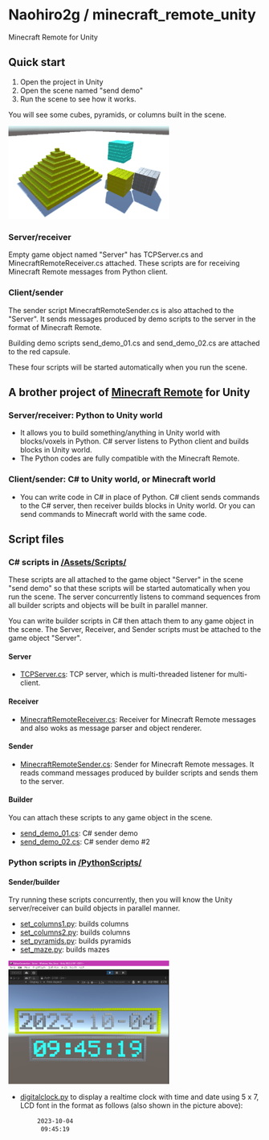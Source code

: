 # Naohiro2g / minecraft_remote_unity

Minecraft Remote for Unity

## Quick start

1. Open the project in Unity
2. Open the scene named "send demo"
3. Run the scene to see how it works.

You will see some cubes, pyramids, or columns built in the scene.

[<img src="./images/send_receive_demo_unity.png" width="320">](.images/send_receive_demo_unity.png)

### Server/receiver

Empty game object named "Server" has TCPServer.cs and MinecraftRemoteReceiver.cs attached. These scripts are for receiving Minecraft Remote messages from Python client.

### Client/sender

The sender script MinecraftRemoteSender.cs is also attached to the "Server". It sends messages produced by demo scripts to the server in the format of Minecraft Remote.

Building demo scripts send_demo_01.cs and send_demo_02.cs are attached to the red capsule.

These four scripts will be started automatically when you run the scene.

## A brother project of [Minecraft Remote](https://github.com/naohiro2g/minecraft_remote) for Unity

### Server/receiver: Python to Unity world

- It allows you to build something/anything in Unity world with blocks/voxels in Python.
   C# server listens to Python client and builds blocks in Unity world.
- The Python codes are fully compatible with the Minecraft Remote.

### Client/sender: C# to Unity world, or Minecraft world

- You can write code in C# in place of Python.
   C# client sends commands to the C# server, then receiver builds blocks in Unity world.
   Or you can send commands to Minecraft world with the same code.

## Script files

### C# scripts in [/Assets/Scripts/](/Assets/Scripts/)

These scripts are all attached to the game object "Server" in the scene "send demo" so that these scripts will be started automatically when you run the scene. The server concurrently listens to command sequences from all builder scripts and objects will be built in parallel manner.

You can write builder scripts in C# then attach them to any game object in the scene.
The Server, Receiver, and Sender scripts must be attached to the game object "Server".

#### Server

- [TCPServer.cs](/Assets/Scripts/TCPServer.cs): TCP server, which is multi-threaded listener for multi-client.

#### Receiver

- [MinecraftRemoteReceiver.cs](/Assets/Scripts/MinecraftRemoteReceiver.cs): Receiver for Minecraft Remote messages and also woks as message parser and object renderer.

#### Sender

- [MinecraftRemoteSender.cs](/Assets/Scripts/MinecraftRemoteSender.cs): Sender for Minecraft Remote messages. It reads command messages produced by builder scripts and sends them to the server.

#### Builder

You can attach these scripts to any game object in the scene.

- [send_demo_01.cs](/Assets/Scripts/send_demo_01.cs): C# sender demo
- [send_demo_02.cs](/Assets/Scripts/send_demo_02.cs): C# sender demo #2

### Python scripts in [/PythonScripts/](/PythonScripts/)

#### Sender/builder

Try running these scripts concurrently, then you will know the Unity server/receiver can build objects in parallel manner.

- [set_columns1.py](/PythonScripts/set_columns1.py): builds columns
- [set_columns2.py](/PythonScripts/set_columns2.py): builds columns
- [set_pyramids.py](/PythonScripts/set_pyramids.py): builds pyramids
- [set_maze.py](/PythonScripts/set_maze.py): builds mazes

[<img src="./images/digitalclock.png" width="320">](./images/digitalclock.png)

- [digitalclock.py](/PythonScripts/digitalclock.py) to display a realtime clock with time and date using 5 x 7, LCD font in the format as follows (also shown in the picture above):

```DateTime
        2023-10-04
         09:45:19
```
